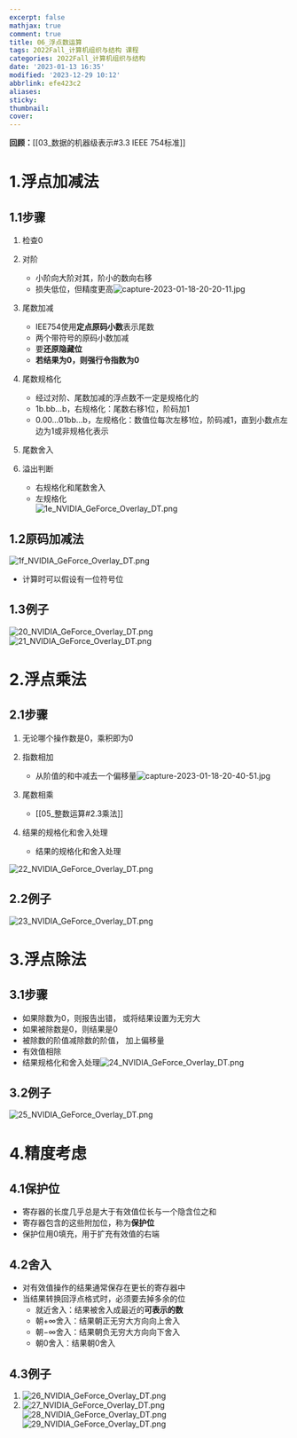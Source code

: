 ```yaml
---
excerpt: false
mathjax: true
comment: true
title: 06_浮点数运算
tags: 2022Fall_计算机组织与结构 课程
categories: 2022Fall_计算机组织与结构
date: '2023-01-13 16:35'
modified: '2023-12-29 10:12'
abbrlink: efe423c2
aliases:
sticky:
thumbnail:
cover:
---
```


**回顾：**[[03_数据的机器级表示#3.3 IEEE 754标准]]

# 1.浮点加减法

## 1.1步骤

1. 检查0
2. 对阶
	- 小阶向大阶对其，阶小的数向右移
	- 损失低位，但精度更高![capture-2023-01-18-20-20-11.jpg](https://chillcharlie-img.oss-cn-hangzhou.aliyuncs.com/imgae/2023/01/18/0c987e12082ee6de80736c513ffcc641_capture-2023-01-18-20-20-11.jpg)

3. 尾数加减
	- IEE754使用**定点原码小数**表示尾数 
	- 两个带符号的原码小数加减
	- 要**还原隐藏位**
	- **若结果为0，则强行令指数为0**
4. 尾数规格化
	- 经过对阶、尾数加减的浮点数不一定是规格化的
	- 1b.bb...b，右规格化：尾数右移1位，阶码加1
	- 0.00...01bb...b，左规格化：数值位每次左移1位，阶码减1，直到小数点左边为1或非规格化表示
5. 尾数舍入
6. 溢出判断
	- 右规格化和尾数舍入
	- 左规格化  
![1e_NVIDIA_GeForce_Overlay_DT.png](https://chillcharlie-img.oss-cn-hangzhou.aliyuncs.com/imgae/2023/01/18/c1055b2fa41c71f8c4a017682a0a10e6_1e_NVIDIA_GeForce_Overlay_DT.png)

## 1.2原码加减法

![1f_NVIDIA_GeForce_Overlay_DT.png](https://chillcharlie-img.oss-cn-hangzhou.aliyuncs.com/imgae/2023/01/18/7bebf3f1fd76575e27d285fc05f5480c_1f_NVIDIA_GeForce_Overlay_DT.png)

- 计算时可以假设有一位符号位

## 1.3例子

![20_NVIDIA_GeForce_Overlay_DT.png](https://chillcharlie-img.oss-cn-hangzhou.aliyuncs.com/imgae/2023/01/18/5e257236cab33f744e75985335cf598d_20_NVIDIA_GeForce_Overlay_DT.png)  
![21_NVIDIA_GeForce_Overlay_DT.png](https://chillcharlie-img.oss-cn-hangzhou.aliyuncs.com/imgae/2023/01/18/d43aae1eda69aa2c29c9781bcccd10af_21_NVIDIA_GeForce_Overlay_DT.png)

# 2.浮点乘法

## 2.1步骤

1. 无论哪个操作数是0，乘积即为0
2. 指数相加
	- 从阶值的和中减去一个偏移量![capture-2023-01-18-20-40-51.jpg](https://chillcharlie-img.oss-cn-hangzhou.aliyuncs.com/imgae/2023/01/18/37290d1eb2d045a83517a1df13f0d9aa_capture-2023-01-18-20-40-51.jpg)

3. 尾数相乘
	- [[05_整数运算#2.3乘法]] 
4. 结果的规格化和舍入处理
	- 结果的规格化和舍入处理

![22_NVIDIA_GeForce_Overlay_DT.png](https://chillcharlie-img.oss-cn-hangzhou.aliyuncs.com/imgae/2023/01/18/ff3ac1e1db72a821367eee1d85a8ff32_22_NVIDIA_GeForce_Overlay_DT.png)

## 2.2例子

![23_NVIDIA_GeForce_Overlay_DT.png](https://chillcharlie-img.oss-cn-hangzhou.aliyuncs.com/imgae/2023/01/18/f258d64c3ffee347ae6ff84ff187060b_23_NVIDIA_GeForce_Overlay_DT.png)

# 3.浮点除法

## 3.1步骤

- 如果除数为0，则报告出错， 或将结果设置为无穷大
- 如果被除数是0，则结果是0
- 被除数的阶值减除数的阶值， 加上偏移量
- 有效值相除
- 结果规格化和舍入处理![24_NVIDIA_GeForce_Overlay_DT.png](https://chillcharlie-img.oss-cn-hangzhou.aliyuncs.com/imgae/2023/01/18/7c049f604d847ec2db7998aef7cf2e37_24_NVIDIA_GeForce_Overlay_DT.png)

## 3.2例子

![25_NVIDIA_GeForce_Overlay_DT.png](https://chillcharlie-img.oss-cn-hangzhou.aliyuncs.com/imgae/2023/01/18/42166db56d1ab4605f381bbf30dd4d50_25_NVIDIA_GeForce_Overlay_DT.png)

# 4.精度考虑

## 4.1保护位

- 寄存器的长度几乎总是大于有效值位长与一个隐含位之和
- 寄存器包含的这些附加位，称为**保护位**
- 保护位用0填充，用于扩充有效值的右端

## 4.2舍入

- 对有效值操作的结果通常保存在更长的寄存器中
- 当结果转换回浮点格式时，必须要去掉多余的位
	- 就近舍入：结果被舍入成最近的**可表示的数**
	- 朝$+\infty$舍入：结果朝正无穷大方向向上舍入
	- 朝$-\infty$舍入：结果朝负无穷大方向向下舍入
	- 朝0舍入：结果朝0舍入

## 4.3例子

1. ![26_NVIDIA_GeForce_Overlay_DT.png](https://chillcharlie-img.oss-cn-hangzhou.aliyuncs.com/imgae/2023/01/18/40343bfea0a631b30b6e40f77c5baeaa_26_NVIDIA_GeForce_Overlay_DT.png)
2. ![27_NVIDIA_GeForce_Overlay_DT.png](https://chillcharlie-img.oss-cn-hangzhou.aliyuncs.com/imgae/2023/01/18/99949b9d9eb0bbfb59f9abdf572fc48d_27_NVIDIA_GeForce_Overlay_DT.png)  
![28_NVIDIA_GeForce_Overlay_DT.png](https://chillcharlie-img.oss-cn-hangzhou.aliyuncs.com/imgae/2023/01/18/50223a665b053ef31cfbd1a07b93aead_28_NVIDIA_GeForce_Overlay_DT.png)  
![29_NVIDIA_GeForce_Overlay_DT.png](https://chillcharlie-img.oss-cn-hangzhou.aliyuncs.com/imgae/2023/01/18/6291e5922a3b7ea9adfece51a28a1586_29_NVIDIA_GeForce_Overlay_DT.png)

